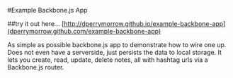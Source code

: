 #Example Backbone.js App

##try it out here...
[http://dperrymorrow.github.io/example-backbone-app](dperrymorrow.github.com/example-backbone-app)

As simple as possible backbone.js app to demonstrate how to wire one up. Does not even have a serverside, just persists the data to local storage.
It lets you create, read, update, delete notes, all with hashtag urls via a Backbone.js router.

